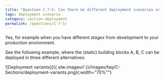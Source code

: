 ```yaml
---
title: "Question C-7-5: Can there be different deployment scenarios or variants?"
tags: deployment scenario
category: section-deployment
permalink: /questions/C-7-5/
---
```



Yes, for example when you have different _stages_ from development to your production environment.

See the following example, where the (static) building blocks A, B, C can be deployed in three different alternatives:


![Deployment variants]({{ site.imageurl }}/images/faq/C-Sections/deployment-variants.png){:width="70%""}
